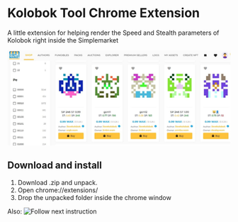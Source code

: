 # Kolobok Tool Chrome Extension
A little extension for helping render the Speed and Stealth parameters of Kolobok right inside the Simplemarket

![Screenshot](https://github.com/dravicenna/kolobok_chrome_tool/blob/main/screen_kolobok.jpg)

## Download and install
1. Download .zip and unpack.
2. Open chrome://extensions/
3. Drop the unpacked folder inside the chrome window

Also:
![Follow next instruction](https://www.thesslstore.com/blog/install-a-chrome-extension/)